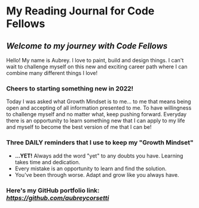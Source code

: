 # My Reading Journal for Code Fellows

## *Welcome to my journey with Code Fellows*

Hello! My name is Aubrey. I love to paint, build and design things. I can't wait to challenge myself on this new and exciting career path where I can combine many different things I love! 

### Cheers to starting something new in 2022!

Today I was asked what Growth Mindset is to me... to me that means being open and accepting of all information presented to me. To have willingness to challenge myself and no matter what, keep pushing forward. Everyday there is an opportunity to learn something new that I can apply to my life and myself to become the best version of me that I can be!

### Three DAILY reminders that I use to keep my "Growth Mindset"

* **...YET!** Always add the word "yet" to any doubts you have. Learning takes time and dedication. 
* Every mistake is an opportunity to learn and find the solution.
* You've been through worse. Adapt and grow like you always have. 


### Here's my GitHub portfolio link: *https://github.com/aubreycorsetti*

